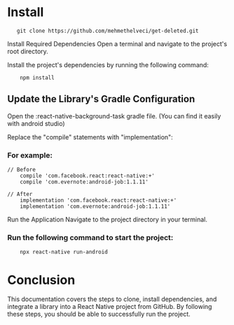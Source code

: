 # Install

```
   git clone https://github.com/mehmethelveci/get-deleted.git
```

Install Required Dependencies
Open a terminal and navigate to the project's root directory.

Install the project's dependencies by running the following command:

```
	npm install
```

## Update the Library's Gradle Configuration
Open the :react-native-background-task gradle file. (You can find it easily with android studio)

Replace the "compile" statements with "implementation":

### For example:
```
// Before
	compile 'com.facebook.react:react-native:+'
	compile 'com.evernote:android-job:1.1.11'

// After
	implementation 'com.facebook.react:react-native:+'
	implementation 'com.evernote:android-job:1.1.11'
```

Run the Application
Navigate to the project directory in your terminal.

### Run the following command to start the project:

```
	npx react-native run-android
```


# Conclusion

This documentation covers the steps to clone, install dependencies, and integrate a library into a React Native project from GitHub. By following these steps, you should be able to successfully run the project.

